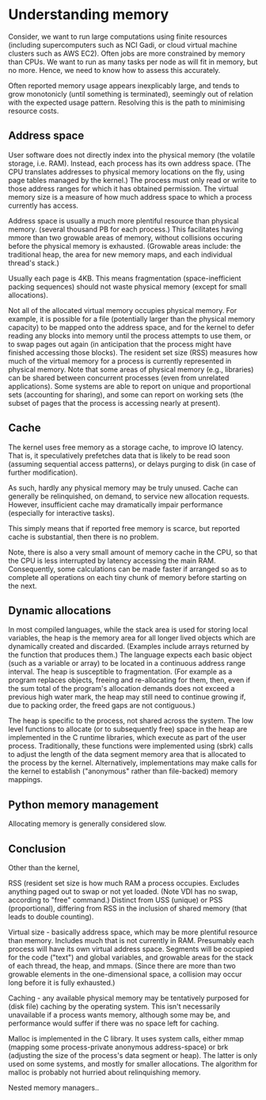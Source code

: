 # Understanding memory

Consider, we want to run large computations using finite resources
(including supercomputers such as NCI Gadi, or cloud virtual machine clusters
such as AWS EC2).
Often jobs are more constrained by memory than CPUs.
We want to run as many tasks per node as will fit in memory, but no more.
Hence, we need to know how to assess this accurately.

Often reported memory usage appears inexplicably large,
and tends to grow monotonicly (until something is terminated),
seemingly out of relation with the expected usage pattern.
Resolving this is the path to minimising resource costs.


## Address space

User software does not directly index into the physical memory
(the volatile storage, i.e. RAM).
Instead, each process has its own address space.
(The CPU translates addresses to physical memory locations on the fly,
using page tables managed by the kernel.)
The process must only read or write to those address ranges for which it has
obtained permission.
The virtual memory size is a measure of how much address space to which a
process currently has access.

Address space is usually a much more plentiful resource than physical memory.
(several thousand PB for each process.)
This facilitates having mmore than two growable areas of memory,
without collisions occuring before the physical memory is exhausted.
(Growable areas include: the traditional heap, the area for new memory maps,
and each individual thread's stack.)

Usually each page is 4KB.
This means fragmentation (space-inefficient packing sequences) should not
waste physical memory (except for small allocations).

Not all of the allocated virtual memory occupies physical memory.
For example, it is possible for a file
(potentially larger than the physical memory capacity)
to be mapped onto the address space,
and for the kernel to defer reading any blocks into memory until the process
attempts to use them,
or to swap pages out again (in anticipation that the process might have
finished accessing those blocks).
The resident set size (RSS) measures how much of the virtual memory for a
process is currently represented in physical memory.
Note that some areas of physical memory (e.g., libraries) can be shared
between concurrent processes (even from unrelated applications).
Some systems are able to report on unique and proportional sets (accounting
for sharing), and some can report on working sets (the subset of pages that
the process is accessing nearly at present).

## Cache

The kernel uses free memory as a storage cache, to improve IO latency.
That is, it speculatively prefetches data that is likely to be read soon
(assuming sequential access patterns), or delays purging to disk (in case
of further modification).

As such, hardly any physical memory may be truly unused.
Cache can generally be relinquished, on demand,
to service new allocation requests.
However, insufficient cache may dramatically impair performance
(especially for interactive tasks).

This simply means that if reported free memory is scarce,
but reported cache is substantial, then there is no problem.

Note, there is also a very small amount of memory cache in the CPU,
so that the CPU is less interrupted by latency accessing the main RAM.
Consequently, some calculations can be made faster if arranged so as to
complete all operations on each tiny chunk of memory
before starting on the next.

## Dynamic allocations

In most compiled languages, while the stack area is used for storing
local variables, the heap is the memory area for all longer lived objects
which are dynamically created and discarded.
(Examples include arrays returned by the function that produces them.)
The language expects each basic object (such as a variable or array)
to be located in a continuous address range interval.
The heap is susceptible to fragmentation.
(For example as a program replaces objects,
freeing and re-allocating for them, then,
even if the sum total of the program's allocation demands does not exceed
a previous high water mark,
the heap may still need to continue growing if,
due to packing order,
the freed gaps are not contiguous.)


The heap is specific to the process, not shared across the system.
The low level functions to allocate (or to subsequently free) space in the heap
are implemented in the C runtime libraries, which execute as part of the
user process.
Traditionally, these functions were implemented using (sbrk) calls to adjust the
length of the data segment memory area that is allocated to the process by the
kernel.
Alternatively, implementations may make calls for the kernel to establish
("anonymous" rather than file-backed) memory mappings.


## Python memory management

Allocating memory is generally considered slow.

## Conclusion


Other than the kernel,


RSS (resident set size is how much RAM a process occupies. Excludes anything
paged out to swap or not yet loaded. (Note VDI has no swap, according
to "free" command.) Distinct from USS (unique) or PSS (proportional), differing
from RSS in the inclusion of shared memory (that leads to double counting).

Virtual size - basically address space, which may be more plentiful resource
than memory. Includes much that is not currently in RAM. Presumably each
process will have its own virtual address space. Segments will be occupied for
the code ("text") and global variables, and growable areas for the stack of
each thread, the heap, and mmaps. (Since there are more than two growable
elements in the one-dimensional space, a collision may occur long before it is
fully exhausted.)

Caching - any available physical memory may be tentatively purposed for
(disk file) caching by the operating system. This isn't necessarily
unavailable if a process wants memory, although some may be, and
performance would suffer if there was no space left for caching.

Malloc is implemented in the C library. It uses system calls, either mmap
(mapping some process-private anonymous address-space) or brk (adjusting the
size of the process's data segment or heap). The latter is only used on some
systems, and mostly for smaller allocations. The algorithm for malloc is
probably not hurried about relinquishing memory.


Nested memory managers..